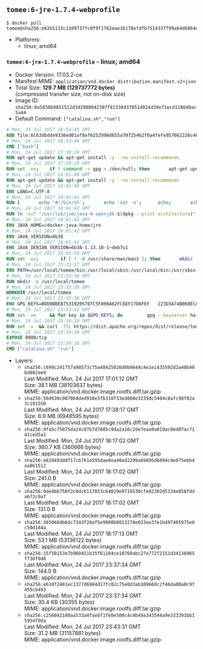 ## `tomee:6-jre-1.7.4-webprofile`

```console
$ docker pull tomee@sha256:e62b5115c1109737fc0f9f1762eae1b178efdfb7514337f99a64d6864de3c37d
```

-	Platforms:
	-	linux; amd64

### `tomee:6-jre-1.7.4-webprofile` - linux; amd64

-	Docker Version: 17.03.2-ce
-	Manifest MIME: `application/vnd.docker.distribution.manifest.v2+json`
-	Total Size: **129.7 MB (129737772 bytes)**  
	(compressed transfer size, not on-disk size)
-	Image ID: `sha256:8a5830b0851512d3d2988042387f413384378514024d39e71ecd118640ac5a44`
-	Default Command: `["catalina.sh","run"]`

```dockerfile
# Mon, 24 Jul 2017 16:53:45 GMT
ADD file:6c63dbdde9330ed01af8ef6252996d655a70725462f0a4fefe957062226c464e in / 
# Mon, 24 Jul 2017 16:53:46 GMT
CMD ["bash"]
# Mon, 24 Jul 2017 17:30:29 GMT
RUN apt-get update && apt-get install -y --no-install-recommends 		ca-certificates 		curl 		wget 	&& rm -rf /var/lib/apt/lists/*
# Mon, 24 Jul 2017 17:30:29 GMT
RUN set -ex; 	if ! command -v gpg > /dev/null; then 		apt-get update; 		apt-get install -y --no-install-recommends 			gnupg2 			dirmngr 		; 		rm -rf /var/lib/apt/lists/*; 	fi
# Mon, 24 Jul 2017 18:01:40 GMT
RUN apt-get update && apt-get install -y --no-install-recommends 		bzip2 		unzip 		xz-utils 	&& rm -rf /var/lib/apt/lists/*
# Mon, 24 Jul 2017 18:01:40 GMT
ENV LANG=C.UTF-8
# Mon, 24 Jul 2017 18:01:41 GMT
RUN { 		echo '#!/bin/sh'; 		echo 'set -e'; 		echo; 		echo 'dirname "$(dirname "$(readlink -f "$(which javac || which java)")")"'; 	} > /usr/local/bin/docker-java-home 	&& chmod +x /usr/local/bin/docker-java-home
# Mon, 24 Jul 2017 18:01:42 GMT
RUN ln -svT "/usr/lib/jvm/java-6-openjdk-$(dpkg --print-architecture)" /docker-java-home
# Mon, 24 Jul 2017 18:01:42 GMT
ENV JAVA_HOME=/docker-java-home/jre
# Mon, 24 Jul 2017 18:01:42 GMT
ENV JAVA_VERSION=6b38
# Mon, 24 Jul 2017 18:01:42 GMT
ENV JAVA_DEBIAN_VERSION=6b38-1.13.10-1~deb7u1
# Mon, 24 Jul 2017 18:01:58 GMT
RUN set -ex; 		if [ ! -d /usr/share/man/man1 ]; then 		mkdir -p /usr/share/man/man1; 	fi; 		apt-get update; 	apt-get install -y 		openjdk-6-jre-headless="$JAVA_DEBIAN_VERSION" 	; 	rm -rf /var/lib/apt/lists/*; 		[ "$(readlink -f "$JAVA_HOME")" = "$(docker-java-home)" ]; 		update-alternatives --get-selections | awk -v home="$(readlink -f "$JAVA_HOME")" 'index($3, home) == 1 { $2 = "manual"; print | "update-alternatives --set-selections" }'; 	update-alternatives --query java | grep -q 'Status: manual'
# Mon, 24 Jul 2017 23:33:37 GMT
ENV PATH=/usr/local/tomee/bin:/usr/local/sbin:/usr/local/bin:/usr/sbin:/usr/bin:/sbin:/bin
# Mon, 24 Jul 2017 23:33:38 GMT
RUN mkdir -p /usr/local/tomee
# Mon, 24 Jul 2017 23:33:38 GMT
WORKDIR /usr/local/tomee
# Mon, 24 Jul 2017 23:33:38 GMT
ENV GPG_KEYS=BDD0BBEB753192957EFC5F896A62FC8EF17D8FEF 	223D3A74B068ECA354DC385CE126833F9CF64915 	7A2744A8A9AAF063C23EB7868EBE7DBE8D050EEF 	82D8419BA697F0E7FB85916EE91287822FDB81B1 	9056B710F1E332780DE7AF34CBAEBE39A46C4CA1 	A57DAF81C1B69921F4BA8723A8DE0A4DB863A7C1 	B7574789F5018690043E6DD9C212662E12F3E1DD 	B8B301E6105DF628076BD92C5483E55897ABD9B9 	DBCCD103B8B24F86FFAAB025C8BB472CD297D428 	F067B8140F5DD80E1D3B5D92318242FE9A0B1183 	FAA603D58B1BA4EDF65896D0ED340E0E6D545F97
# Mon, 24 Jul 2017 23:33:42 GMT
RUN set -xe 	&& for key in $GPG_KEYS; do 		gpg --keyserver ha.pool.sks-keyservers.net --recv-keys "$key"; 	done
# Mon, 24 Jul 2017 23:34:18 GMT
RUN set -x 	&& curl -fSL https://dist.apache.org/repos/dist/release/tomee/tomee-1.7.4/apache-tomee-1.7.4-webprofile.tar.gz.asc -o tomee.tar.gz.asc 	&& curl -fSL http://apache.rediris.es/tomee/tomee-1.7.4/apache-tomee-1.7.4-webprofile.tar.gz -o tomee.tar.gz 	&& gpg --batch --verify tomee.tar.gz.asc tomee.tar.gz 	&& tar -zxf tomee.tar.gz 	&& mv apache-tomee-webprofile-1.7.4/* /usr/local/tomee 	&& rm -Rf apache-tomee-webprofile-1.7.4 	&& rm bin/*.bat 	&& rm tomee.tar.gz*
# Mon, 24 Jul 2017 23:34:18 GMT
EXPOSE 8080/tcp
# Mon, 24 Jul 2017 23:34:18 GMT
CMD ["catalina.sh" "run"]
```

-	Layers:
	-	`sha256:c699c241757a98573c75a48425026d0b9644c4e1e1435592d2a40b40bd802ee9`  
		Last Modified: Mon, 24 Jul 2017 17:01:12 GMT  
		Size: 38.1 MB (38103637 bytes)  
		MIME: application/vnd.docker.image.rootfs.diff.tar.gzip
	-	`sha256:56d630c0070b4ded910e5fb310f33ed808e3235dc5404c8afc98f82a3c191550`  
		Last Modified: Mon, 24 Jul 2017 17:38:17 GMT  
		Size: 6.9 MB (6948595 bytes)  
		MIME: application/vnd.docker.image.rootfs.diff.tar.gzip
	-	`sha256:9fa5c75075da24c87b7d7885c9da2a16c2de7eaa9a019ac8ed07ac7141ced5a1`  
		Last Modified: Mon, 24 Jul 2017 18:17:02 GMT  
		Size: 360.7 KB (360666 bytes)  
		MIME: application/vnd.docker.image.rootfs.diff.tar.gzip
	-	`sha256:e628493ddf17cb761e595dae8ea40ad2299a69895d6094c9e075ebb4aa861512`  
		Last Modified: Mon, 24 Jul 2017 18:17:02 GMT  
		Size: 241.0 B  
		MIME: application/vnd.docker.image.rootfs.diff.tar.gzip
	-	`sha256:0de4bb750f2c0dc6117853c64029e9719530cfe82302d5134e858fdda6f2c0af`  
		Last Modified: Mon, 24 Jul 2017 18:17:02 GMT  
		Size: 131.0 B  
		MIME: application/vnd.docker.image.rootfs.diff.tar.gzip
	-	`sha256:3650684b6dc7343f28af5e9900b0013278e033ee37e1b497465975e6c50d184a`  
		Last Modified: Mon, 24 Jul 2017 18:17:13 GMT  
		Size: 53.1 MB (53136122 bytes)  
		MIME: application/vnd.docker.image.rootfs.diff.tar.gzip
	-	`sha256:15f50153e7b960451b35f61104ce10760abc27e772f2151d34136965ff30f0d6`  
		Last Modified: Mon, 24 Jul 2017 23:37:34 GMT  
		Size: 144.0 B  
		MIME: application/vnd.docker.image.rootfs.diff.tar.gzip
	-	`sha256:e610f2481ec1377d6984d17fc02c75e0d3ab109660c2f46da80a0c9f455cb493`  
		Last Modified: Mon, 24 Jul 2017 23:37:34 GMT  
		Size: 30.4 KB (30355 bytes)  
		MIME: application/vnd.docker.image.rootfs.diff.tar.gzip
	-	`sha256:c256042100aa533a4faebf1f60e500c4c4b49a343544a9e333291bb15954f0da`  
		Last Modified: Mon, 24 Jul 2017 23:43:31 GMT  
		Size: 31.2 MB (31157881 bytes)  
		MIME: application/vnd.docker.image.rootfs.diff.tar.gzip
